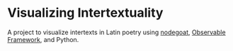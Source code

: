# Visualizing Intertextuality

A project to visualize intertexts in Latin poetry using [nodegoat](https://nodegoat.net/), [Observable Framework](https://observablehq.com/framework/), and Python.